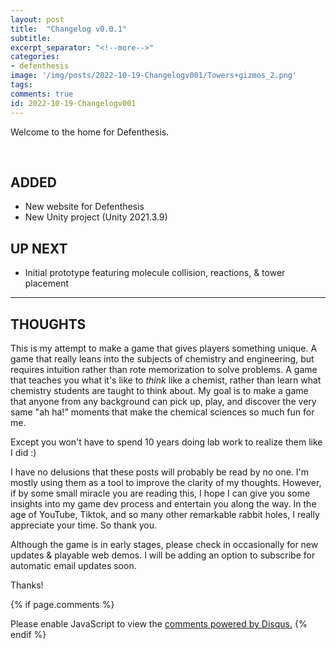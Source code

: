 ```yaml
---
layout: post
title:  "Changelog v0.0.1"
subtitle: 
excerpt_separator: "<!--more-->"
categories: 
- defenthesis
image: '/img/posts/2022-10-19-Changelogv001/Towers+gizmos_2.png'
tags:
comments: true
id: 2022-10-19-Changelogv001
---
```


Welcome to the home for Defenthesis. 

<!--more-->
<br>

## ADDED
- New website for Defenthesis
- New Unity project (Unity 2021.3.9)

## UP NEXT
- Initial prototype featuring molecule collision, reactions, & tower placement

---  

## THOUGHTS
This is my attempt to make a game that gives players something unique. A game that really leans into the subjects of chemistry and engineering, but requires intuition rather than rote memorization to solve problems. A game that teaches you what it's like to _think_ like a chemist, rather than learn what chemistry students are taught to think about. My goal is to make a game that anyone from any background can pick up, play, and discover the very same "ah ha!" moments that make the chemical sciences so much fun for me. 

Except you won't have to spend 10 years doing lab work to realize them like I did :)

I have no delusions that these posts will probably be read by no one. I'm mostly using them as a tool to improve the clarity of my thoughts. However, if by some small miracle you are reading this, I hope I can give you some insights into my game dev process and entertain you along the way. In the age of YouTube, Tiktok, and so many other remarkable rabbit holes, I really appreciate your time. So thank you.

Although the game is in early stages, please check in occasionally for new updates & playable web demos. 
I will be adding an option to subscribe for automatic email updates soon. 

Thanks!




{% if page.comments %}
<div id="disqus_thread"></div>
<script>
    /**
    *  RECOMMENDED CONFIGURATION VARIABLES: EDIT AND UNCOMMENT THE SECTION BELOW TO INSERT DYNAMIC VALUES FROM YOUR PLATFORM OR CMS.
    *  LEARN WHY DEFINING THESE VARIABLES IS IMPORTANT: https://disqus.com/admin/universalcode/#configuration-variables    */
    var disqus_config = function () {
    this.page.url = "{{ site.url }}{{ page.url }}";  // Replace PAGE_URL with your page's canonical URL variable
    this.page.identifier = "{{ page.id }}"; // Replace PAGE_IDENTIFIER with your page's unique identifier variable
    };
    (function() { // DON'T EDIT BELOW THIS LINE
    var d = document, s = d.createElement('script');
    s.src = 'https://https-lowyieldgames-github-io-defenthesis.disqus.com/embed.js';
    s.setAttribute('data-timestamp', +new Date());
    (d.head || d.body).appendChild(s);
    })();    
</script>
<noscript>Please enable JavaScript to view the <a href="https://disqus.com/?ref_noscript">comments powered by Disqus.</a></noscript>
{% endif %}